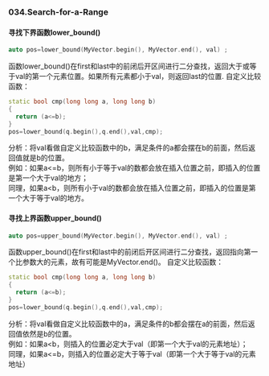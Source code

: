 ### 034.Search-for-a-Range

#### 寻找下界函数lower_bound()	
```cpp
auto pos=lower_bound(MyVector.begin(), MyVector.end(), val) ;	
```
函数lower_bound()在first和last中的前闭后开区间进行二分查找，返回大于或等于val的第一个元素位置。如果所有元素都小于val，则返回last的位置. 
自定义比较函数：
```cpp
static bool cmp(long long a, long long b)  
{         
  return (a<=b);         
}    
pos=lower_bound(q.begin(),q.end(),val,cmp);
```
分析：将val看做自定义比较函数中的b，满足条件的a都会摆在b的前面，然后返回值就是b的位置。  
例如：如果a<=b，则所有小于等于val的数都会放在插入位置之前，即插入的位置是第一个大于val的地方；  
同理，如果a<b，则所有小于val的数都会放在插入位置之前，即插入的位置是第一个大于等于val的地方。

#### 寻找上界函数upper_bound()	
```cpp
auto pos=upper_bound(MyVector.begin(), MyVector.end(), val) ;	
```
函数upper_bound()在first和last中的前闭后开区间进行二分查找，返回指向第一个比参数大的元素，故有可能是MyVector.end()。
自定义比较函数：
```cpp
static bool cmp(long long a, long long b)  
{         
  return (a<=b);         
}    
pos=lower_bound(q.begin(),q.end(),val,cmp);
```
分析：将val看做自定义比较函数中的a，满足条件的b都会摆在a的前面，然后返回值依然是b的位置。  
例如：如果a<b，则插入的位置必定大于val（即第一个大于val的元素地址）；  
同理，如果a<=b，则插入的位置必定大于等于val（即第一个大于等于val的元素地址）  
